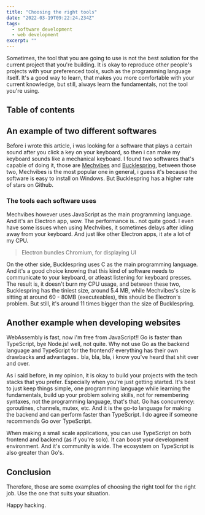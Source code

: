 ```yaml
---
title: "Choosing the right tools"
date: "2022-03-19T09:22:24.234Z"
tags:
  - software development 
  - web development
excerpt: ""
---
```


Sometimes, the tool that you are going to use is not the best solution for the current project that you're building. It is okay to reproduce other people's projects with your preferenced tools, such as the programming language itself. It's a good way to learn, that makes you more comfortable with your current knowledge, but still, always learn the fundamentals, not the tool you're using.

## Table of contents

## An example of two different softwares

Before i wrote this article, i was looking for a software that plays a certain sound after you click a key on your keyboard, so then i can make my keyboard sounds like a mechanical keyboard. I found two softwares that's capable of doing it, those are [Mechvibes](https://github.com/hainguyents13/mechvibes) and [Bucklespring](https://github.com/zevv/bucklespring), between those two, Mechvibes is the most popular one in general, i guess it's because the software is easy to install on Windows. But Bucklespring has a higher rate of stars on Github. 

### The tools each software uses

Mechvibes however uses JavaScript as the main programming language. And it's an Electron app, wow. The performance is.. not quite good. I even have some issues when using Mechvibes, it sometimes delays after idling away from your keyboard. And just like other Electron apps, it ate a lot of my CPU. 

> Electron bundles Chromium, for displaying UI

On the other side, Bucklespring uses C as the main programming language. And it's a good choice knowing that this kind of software needs to communicate to your keyboard, or atleast listening for keyboard presses. The result is, it doesn't burn my CPU usage, and between these two, Bucklespring has the tiniest size, around 5.4 MB, while Mechvibes's size is sitting at around 60 - 80MB (executeables), this should be Electron's problem. But still, it's around 11 times bigger than the size of Bucklespring.

## Another example when developing websites

WebAssembly is fast, now i'm free from JavaScript!! Go is faster than TypeScript, bye Node.js! well, not quite. Why not use Go as the backend language and TypeScript for the frontend? everything has their own drawbacks and advantages.. bla, bla, bla, i know you've heard that shit over and over.

As i said before, in my opinion, it is okay to build your projects with the tech stacks that you prefer. Especially when you're just getting started. It's best to just keep things simple, one programming language while learning the fundamentals, build up your problem solving skills, not for remembering syntaxes, not the programming language, that's that. Go has concurrency: goroutines, channels, mutex, etc. And it is the go-to language for making the backend and can perform faster than TypeScript. I do agree if someone recommends Go over TypeScript.

When making a small scale applications, you can use TypeScript on both frontend and backend (as if you're solo). It can boost your development environment. And it's community is wide. The ecosystem on TypeScript is also greater than Go's.

## Conclusion

Therefore, those are some examples of choosing the right tool for the right job. Use the one that suits your situation.

Happy hacking.
